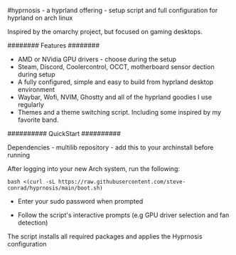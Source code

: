 #hyprnosis - a hyprland offering - setup script and full configuration for hyprland on arch linux

Inspired by the omarchy project, but focused on gaming desktops.

########
Features
########

- AMD or NVidia GPU drivers - choose during the setup
- Steam, Discord, Coolercontrol, OCCT, motherboard sensor dection during setup
- A fully configured, simple and easy to build from hyprland desktop environment
- Waybar, Wofi, NVIM, Ghostty and all of the hyprland goodies I use regularly
- Themes and a theme switching script. Including some inspired by my favorite band.

##########
QuickStart
##########

Dependencies - multilib repository - add this to your archinstall before running

After logging into your new Arch system, run the following:

    bash <(curl -sL https://raw.githubusercontent.com/steve-conrad/hyprnosis/main/boot.sh)

- Enter your sudo password when prompted

- Follow the script's interactive prompts (e.g GPU driver selection and fan detection)

The script installs all required packages and applies the Hyprnosis configuration
